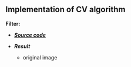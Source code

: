 ## Implementation of CV algorithm

**Filter:**

* ***[Source code]()***

* ***Result***

  * original image
  

